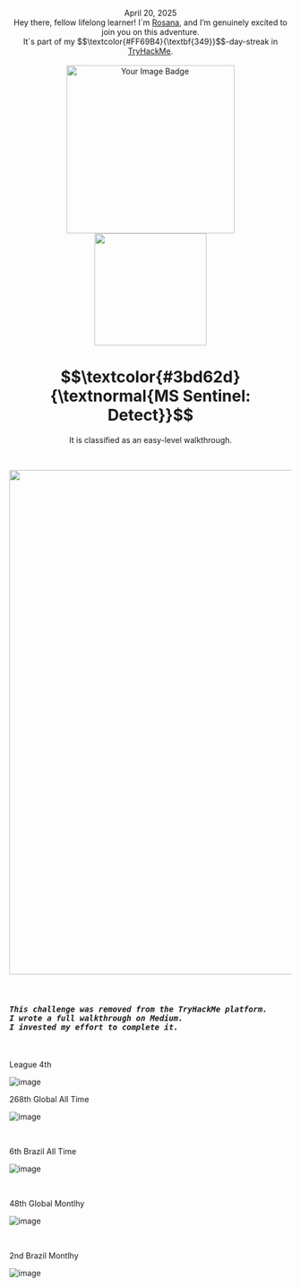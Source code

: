 <p align="center">April 20, 2025<br>
Hey there, fellow lifelong learner! I´m <a href="https://www.linkedin.com/in/rosanafssantos/">Rosana</a>, and I’m genuinely excited to join you on this adventure.<br>
It´s part of my $$\textcolor{#FF69B4}{\textbf{349}}$$-day-streak in  <a href="https://tryhackme.com">TryHackMe</a>.<br><br>
<img width="300px" src="https://github.com/user-attachments/assets/101f98b8-62fd-465d-b82b-0f5b9853144b" alt="Your Image Badge"><br>
<img width="200px" src="https://github.com/user-attachments/assets/57087b41-ee5b-49fd-b7c1-268ab12761e1"></p>
<h1 align="center"> $$\textcolor{#3bd62d}{\textnormal{MS Sentinel: Detect}}$$</h1>
<p align="center">It is classified as an easy-level walkthrough.</p>

<br>

<p align="center"> <img width="900px" src="https://github.com/user-attachments/assets/f4703899-7fb2-4ef1-8d73-bc26446b27cd"> </p>

<br>

<h3><code><em>This challenge was removed from the TryHackMe platform.<br>I wrote a full walkthrough on Medium.<br>I invested my effort to complete it.</em></code></h3>

<br>
<br>
League 4th

![image](https://github.com/user-attachments/assets/20619046-b8f1-4b03-b35f-bbcbcd3f05ab)


268th Global All Time

![image](https://github.com/user-attachments/assets/e51ecab8-0475-42a8-a3eb-69aa89e2fed1)


<br>

6th Brazil All Time

![image](https://github.com/user-attachments/assets/53d0bed7-bd02-486f-8854-4d2d1a6c5d58)

<br>

48th Global Montlhy

![image](https://github.com/user-attachments/assets/a0976178-b6cf-452a-a92c-d7bbe801568f)



<br>

2nd Brazil  Montlhy

![image](https://github.com/user-attachments/assets/badf7276-ff08-4df2-adc9-353a1bde35a0)


